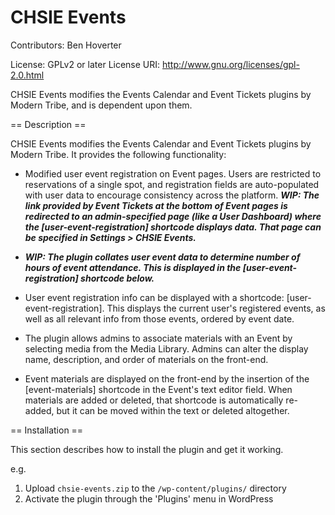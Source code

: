 # CHSIE Events

Contributors: Ben Hoverter

License: GPLv2 or later
License URI: http://www.gnu.org/licenses/gpl-2.0.html

CHSIE Events modifies the Events Calendar and Event Tickets plugins by Modern Tribe, and is dependent upon them.


== Description ==

CHSIE Events modifies the Events Calendar and Event Tickets plugins by Modern Tribe.  It provides the following functionality:

- Modified user event registration on Event pages.  Users are restricted to reservations of a single spot, and registration fields are auto-populated with user data to encourage consistency across the platform. ***WIP: The link provided by Event Tickets at the bottom of Event pages is redirected to an admin-specified page (like a User Dashboard) where the [user-event-registration] shortcode displays data. That page can be specified in Settings > CHSIE Events.***

- ***WIP: The plugin collates user event data to determine number of hours of event attendance.  This is displayed in the [user-event-registration] shortcode below.***

- User event registration info can be displayed with a shortcode: [user-event-registration].  This displays the current user's registered events, as well as all relevant info from those events, ordered by event date.

- The plugin allows admins to associate materials with an Event by selecting media from the Media Library.  Admins can alter the display name, description, and order of materials on the front-end.

- Event materials are displayed on the front-end by the insertion of the [event-materials] shortcode in the Event's text editor field.  When materials are added or deleted, that shortcode is automatically re-added, but it can be moved within the text or deleted altogether.


== Installation ==

This section describes how to install the plugin and get it working.

e.g.

1. Upload `chsie-events.zip` to the `/wp-content/plugins/` directory
2. Activate the plugin through the 'Plugins' menu in WordPress
